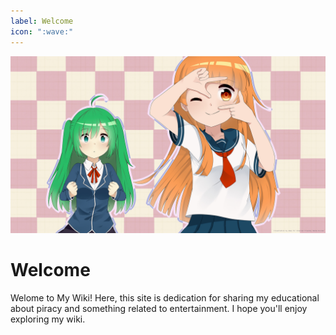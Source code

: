 ```yaml
---
label: Welcome
icon: ":wave:"
---
```


![The more you know, the more you realize you don't know. - Aristotle](/static/cover.jpg)

# Welcome

Welome to My Wiki! Here, this site is dedication for sharing my educational about piracy and something related to entertainment. I hope you'll enjoy exploring my wiki.
